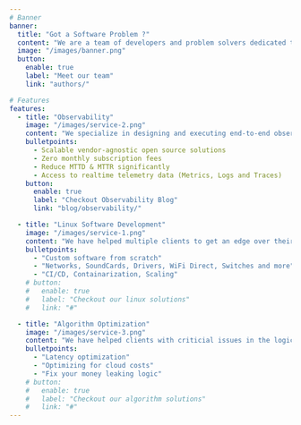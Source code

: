 ```yaml
---
# Banner
banner:
  title: "Got a Software Problem ?"
  content: "We are a team of developers and problem solvers dedicated to enhancing your business."
  image: "/images/banner.png"
  button:
    enable: true
    label: "Meet our team"
    link: "authors/"

# Features
features:
  - title: "Observability"
    image: "/images/service-2.png"
    content: "We specialize in designing and executing end-to-end observability solutions tailored for large financial institutions. Our approach involves collaborating closely with these organizations to gain a deeper understanding of their operations and align our solutions with their specific SLIs and SLOs."
    bulletpoints:
      - Scalable vendor-agnostic open source solutions
      - Zero monthly subscription fees
      - Reduce MTTD & MTTR significantly
      - Access to realtime telemetry data (Metrics, Logs and Traces)
    button:
      enable: true
      label: "Checkout Observability Blog"
      link: "blog/observability/"

  - title: "Linux Software Development"
    image: "/images/service-1.png"
    content: "We have helped multiple clients to get an edge over their competition by developing superior linux software in demanding time constraints. We research OSS to the fullest paired with clever problem sovling."
    bulletpoints:
      - "Custom software from scratch"
      - "Networks, SoundCards, Drivers, WiFi Direct, Switches and more"
      - "CI/CD, Containarization, Scaling"
    # button:
    #   enable: true
    #   label: "Checkout our linux solutions"
    #   link: "#"

  - title: "Algorithm Optimization"
    image: "/images/service-3.png"
    content: "We have helped clients with criticial issues in the logic and infrastructre. We treat the problem as if we are loosing money."
    bulletpoints:
      - "Latency optimization"
      - "Optimizing for cloud costs"
      - "Fix your money leaking logic"
    # button:
    #   enable: true
    #   label: "Checkout our algorithm solutions"
    #   link: "#"
---
```

